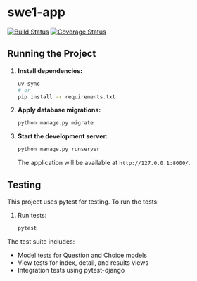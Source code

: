 # swe1-app

[![Build Status](https://app.travis-ci.com/iridiumtao/swe1-app.svg?token=WDPk8NaA3e3AEm6N3wdc&branch=main)](https://app.travis-ci.com/iridiumtao/swe1-app)
[![Coverage Status](https://coveralls.io/repos/github/iridiumtao/swe1-app/badge.svg?branch=readme)](https://coveralls.io/github/iridiumtao/swe1-app?branch=main)

## Running the Project

1.  **Install dependencies:**
    ```bash
    uv sync
    # or
    pip install -r requirements.txt
    ```

2.  **Apply database migrations:**
    ```bash
    python manage.py migrate
    ```

3.  **Start the development server:**
    ```bash
    python manage.py runserver
    ```

    The application will be available at `http://127.0.0.1:8000/`.
    
## Testing

This project uses pytest for testing. To run the tests:

1. Run tests:
   ```bash
   pytest
   ```

The test suite includes:
- Model tests for Question and Choice models
- View tests for index, detail, and results views
- Integration tests using pytest-django
